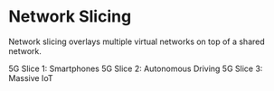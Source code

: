# Network Slicing

Network slicing overlays multiple virtual networks on top of a shared network.

5G Slice 1: Smartphones
5G Slice 2: Autonomous Driving
5G Slice 3: Massive IoT